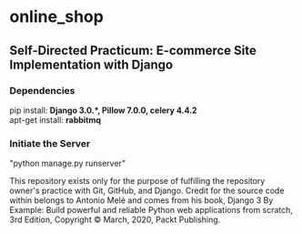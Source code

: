 # online_shop
## Self-Directed Practicum: E-commerce Site Implementation with Django

### Dependencies
pip install: <strong>Django 3.0.\*, Pillow 7.0.0, celery 4.4.2</strong><br>
apt-get install: <strong>rabbitmq</strong>

### Initiate the Server
"python manage.py runserver"

This repository exists only for the purpose of fulfilling the repository owner's practice with Git, GitHub, and Django.  Credit for the source code within belongs to Antonio Melé and comes from his book, Django 3 By Example: Build powerful and reliable Python web applications from scratch, 3rd Edition, Copyright &#169; March, 2020, Packt Publishing.
